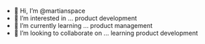 - 👋 Hi, I’m @martianspace
- 👀 I’m interested in ... product development
- 🌱 I’m currently learning ... product management
- 💞️ I’m looking to collaborate on ... learning product development
